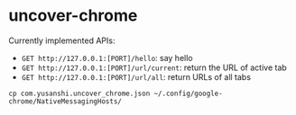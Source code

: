 # uncover-chrome

Currently implemented APIs:
- `GET http://127.0.0.1:[PORT]/hello`: say hello
- `GET http://127.0.0.1:[PORT]/url/current`: return the URL of active tab
- `GET http://127.0.0.1:[PORT]/url/all`: return URLs of all tabs

```
cp com.yusanshi.uncover_chrome.json ~/.config/google-chrome/NativeMessagingHosts/
```
